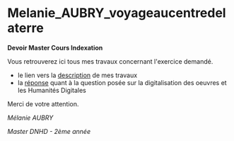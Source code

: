 # Melanie_AUBRY_voyageaucentredelaterre
__Devoir Master Cours Indexation__

Vous retrouverez ici tous mes travaux concernant l'exercice demandé.

* le lien vers la [description](https://github.com/belzepaf/Melanie_AUBRY_voyageaucentredelaterre/blob/master/description_dossier.md) de mes travaux
* la [réponse](https://github.com/belzepaf/Melanie_AUBRY_voyageaucentredelaterre/blob/master/question.md) quant à la question posée sur la digitalisation des oeuvres et les Humanités Digitales 

Merci de votre attention.

*Mélanie AUBRY*

*Master DNHD - 2ème année*
